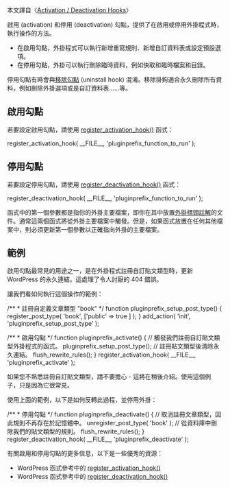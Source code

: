 本文譯自〈[Activation / Deactivation Hooks](https://developer.wordpress.org/plugins/plugin-basics/activation-deactivation-hooks/)〉

啟用 (activation) 和停用 (deactivation) 勾點，提供了在啟用或停用外掛程式時，執行操作的方法。

* 在啟用勾點，外掛程式可以執行新增重寫規則、新增自訂資料表或設定預設選項。
* 在停用勾點，外掛可以執行刪除臨時資料，例如快取和臨時檔案和目錄。

停用勾點有時會與[移除勾點](http://uninstall%20hook) (uninstall hook) 混淆。移除掛鉤適合永久刪除所有資料，例如刪除外掛選項或是自訂資料表......等。

啟用勾點
----

若要設定啟用勾點，請使用 [register\_activation\_hook()](https://developer.wordpress.org/reference/functions/register_activation_hook/) 函式：

register\_activation\_hook(
	\_\_FILE\_\_,
	'pluginprefix\_function\_to_run'
);

停用勾點
----

若要設定停用勾點，請使用 [register\_deactivation\_hook()](https://developer.wordpress.org/reference/functions/register_deactivation_hook/) 函式：

register\_deactivation\_hook(
	\_\_FILE\_\_,
	'pluginprefix\_function\_to_run'
);

函式中的第一個參數都是指你的外掛主要檔案，即你在其中放置[外掛標頭註解](https://developer.wordpress.org/plugins/the-basics/header-requirements/)的文件。通常這兩個函式將從外掛主要檔案中觸發。但是，如果函式放置在任何其他檔案中，則必須更新第一個參數以正確指向外掛的主要檔案。

範例
--

啟用勾點最常見的用途之一，是在外掛程式註冊自訂貼文類型時，更新 WordPress 的永久連結。這處理了令人討厭的 404 錯誤。

讓我們看如何執行這個操作的範例：

/\*\*
 \* 註冊自定義文章類型 "book" 
 */
function pluginprefix\_setup\_post_type() {
	register\_post\_type( 'book', \['public' => true \] ); 
} 
add\_action( 'init', 'pluginprefix\_setup\_post\_type' );


/\*\*
 \* 啟用勾點
 */
function pluginprefix_activate() { 
	// 觸發我們註冊自訂貼文類型外掛程式的函式。
	pluginprefix\_setup\_post_type(); 
	// 註冊貼文類型後清除永久連結。
	flush\_rewrite\_rules(); 
}
register\_activation\_hook( \_\_FILE\_\_, 'pluginprefix_activate' );

如果您不熟悉註冊自訂貼文類型，請不要擔心 \- 這將在稍後介紹。使用這個例子，只是因為它很常見。

使用上面的範例，以下是如何反轉此過程，並停用外掛：

/\*\*
 \* 停用勾點
 */
function pluginprefix_deactivate() {
	// 取消註冊文章類型，因此規則不再存在於記憶體中。
	unregister\_post\_type( 'book' );
	// 從資料庫中刪除我們的貼文類型的規則。
	flush\_rewrite\_rules();
}
register\_deactivation\_hook( \_\_FILE\_\_, 'pluginprefix_deactivate' );

有關啟用和停用勾點的更多信息，以下是一些優秀的資源：

* WordPress 函式參考中的 [register\_activation\_hook()](https://developer.wordpress.org/reference/functions/register_activation_hook/)
* WordPress 函式參考中的 [register\_deactivation\_hook()](https://developer.wordpress.org/reference/functions/register_deactivation_hook/)